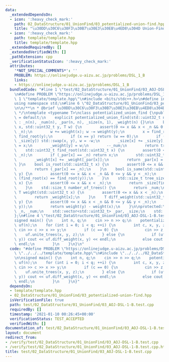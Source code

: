 ```yaml
---
data:
  _extendedDependsOn:
  - icon: ':heavy_check_mark:'
    path: 02_DataStructure/01_UnionFind/03_potentialized-union-find.hpp
    title: "\u30DD\u30C6\u30F3\u30B7\u30E3\u30EB\u4ED8\u304D Union-Find"
  - icon: ':heavy_check_mark:'
    path: template/template.hpp
    title: template/template.hpp
  _extendedRequiredBy: []
  _extendedVerifiedWith: []
  _pathExtension: cpp
  _verificationStatusIcon: ':heavy_check_mark:'
  attributes:
    '*NOT_SPECIAL_COMMENTS*': ''
    PROBLEM: https://onlinejudge.u-aizu.ac.jp/problems/DSL_1_B
    links:
    - https://onlinejudge.u-aizu.ac.jp/problems/DSL_1_B
  bundledCode: "#line 1 \"test/02_DataStructure/01_UnionFind/03_AOJ-DSL-1-B.test.cpp\"\
    \n#define PROBLEM \"https://onlinejudge.u-aizu.ac.jp/problems/DSL_1_B\"\n#line\
    \ 1 \"template/template.hpp\"\n#include <bits/stdc++.h>\n#define int int64_t\n\
    using namespace std;\n#line 6 \"02_DataStructure/01_UnionFind/03_potentialized-union-find.hpp\"\
    \n\n/**\n * @brief \u30DD\u30C6\u30F3\u30B7\u30E3\u30EB\u4ED8\u304D Union-Find\n\
    \ */\ntemplate <typename T>\nclass potentialized_union_find {\npublic:\n    potentialized_union_find()\
    \ = default;\n    explicit potentialized_union_find(std::uint32_t n)\n       \
    \ : _n(n), _num(n), _par(n, n), _size(n, 1), _weight(n) {}\n\n    bool unite_trees(std::uint32_t\
    \ x, std::uint32_t y, T w) {\n        assert(0 <= x && x < _n && 0 <= y && y <\
    \ _n);\n        w += weight(x); w -= weight(y);\n        x = find_root(x); y =\
    \ find_root(y);\n        if (x == y) return (w == 0);\n        if (_size[x] <\
    \ _size[y]) std::swap(x, y), w = -w;\n        _size[x] += _size[y];\n        _par[y]\
    \ = x;\n        _weight[y] = w;\n        --_num;\n        return true;\n    }\n\
    \    std::uint32_t find_root(std::uint32_t x) {\n        assert(0 <= x && x <\
    \ _n);\n        if (_par[x] == _n) return x;\n        std::uint32_t root = find_root(_par[x]);\n\
    \        _weight[x] += _weight[_par[x]];\n        return _par[x] = root;\n   \
    \ }\n    bool is_root(std::uint32_t x) {\n        assert(0 <= x && x < _n);\n\
    \        return (_par[x] == _n);\n    }\n    bool is_same(std::uint32_t x, std::uint32_t\
    \ y) {\n        assert(0 <= x && x < _n && 0 <= y && y < _n);\n        return\
    \ (find_root(x) == find_root(y));\n    }\n    std::size_t tree_size(std::uint32_t\
    \ x) {\n        assert(0 <= x && x < _n);\n        return _size[find_root(x)];\n\
    \    }\n    std::size_t number_of_trees() {\n        return _num;\n    }\n   \
    \ T weight(std::uint32_t x) {\n        assert(0 <= x && x < _n);\n        find_root(x);\n\
    \        return _weight[x];\n    }\n    T diff_weight(std::uint32_t x, std::uint32_t\
    \ y) {\n        assert(0 <= x && x < _n && 0 <= y && y < _n);\n        assert(is_same(x,\
    \ y));\n        return weight(y) - weight(x);\n    }\n\nprotected:\n    std::uint32_t\
    \ _n, _num;\n    std::vector<std::uint32_t> _par, _size;\n    std::vector<T> _weight;\n\
    };\n#line 4 \"test/02_DataStructure/01_UnionFind/03_AOJ-DSL-1-B.test.cpp\"\n\n\
    signed main() {\n    int n, q;\n    cin >> n >> q;\n    potentialized_union_find<int>\
    \ uf(n);\n    for (int i = 0; i < q; ++i) {\n        int c, x, y, z;\n       \
    \ cin >> c >> x >> y;\n        if (c == 0) {\n            cin >> z;\n        \
    \    uf.unite_trees(x, y, z);\n        } else {\n            if (uf.is_same(x,\
    \ y)) cout << uf.diff_weight(x, y) << endl;\n            else cout << \"?\" <<\
    \ endl;\n        }\n    }\n}\n"
  code: "#define PROBLEM \"https://onlinejudge.u-aizu.ac.jp/problems/DSL_1_B\"\n#include\
    \ \"../../../template/template.hpp\"\n#include \"../../../02_DataStructure/01_UnionFind/03_potentialized-union-find.hpp\"\
    \n\nsigned main() {\n    int n, q;\n    cin >> n >> q;\n    potentialized_union_find<int>\
    \ uf(n);\n    for (int i = 0; i < q; ++i) {\n        int c, x, y, z;\n       \
    \ cin >> c >> x >> y;\n        if (c == 0) {\n            cin >> z;\n        \
    \    uf.unite_trees(x, y, z);\n        } else {\n            if (uf.is_same(x,\
    \ y)) cout << uf.diff_weight(x, y) << endl;\n            else cout << \"?\" <<\
    \ endl;\n        }\n    }\n}"
  dependsOn:
  - template/template.hpp
  - 02_DataStructure/01_UnionFind/03_potentialized-union-find.hpp
  isVerificationFile: true
  path: test/02_DataStructure/01_UnionFind/03_AOJ-DSL-1-B.test.cpp
  requiredBy: []
  timestamp: '2021-01-10 00:26:45+00:00'
  verificationStatus: TEST_ACCEPTED
  verifiedWith: []
documentation_of: test/02_DataStructure/01_UnionFind/03_AOJ-DSL-1-B.test.cpp
layout: document
redirect_from:
- /verify/test/02_DataStructure/01_UnionFind/03_AOJ-DSL-1-B.test.cpp
- /verify/test/02_DataStructure/01_UnionFind/03_AOJ-DSL-1-B.test.cpp.html
title: test/02_DataStructure/01_UnionFind/03_AOJ-DSL-1-B.test.cpp
---
```

